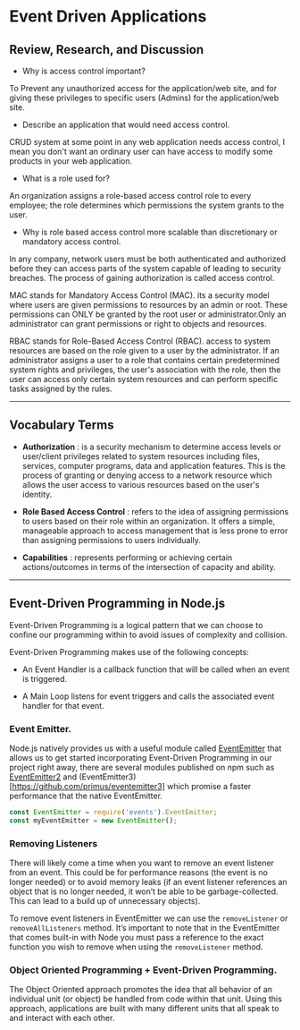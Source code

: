 # Event Driven Applications

## Review, Research, and Discussion

- Why is access control important?

To Prevent any unauthorized access for the application/web site, and for giving these privileges to specific users (Admins) for the application/web site.

- Describe an application that would need access control.

CRUD system at some point in any web application needs access control, I mean you don't want an ordinary user can have access to modify some products in your web application.

- What is a role used for?

An organization assigns a role-based access control role to every employee; the role determines which permissions the system grants to the user.

- Why is role based access control more scalable than discretionary or mandatory access control.

In any company, network users must be both authenticated and authorized before they can access parts of the system capable of leading to security breaches. The process of gaining authorization is called access control.

MAC stands for Mandatory Access Control (MAC). its a security model where users are given permissions to resources by an admin or root. These permissions can ONLY be granted by the root user or administrator.Only an administrator can grant permissions or right to objects and resources.

RBAC stands for Role-Based Access Control (RBAC). access to system resources are based on the role given to a user by the administrator. If an administrator assigns a user to a role that contains certain predetermined system rights and privileges, the user's association with the role, then the user can access only certain system resources and can perform specific tasks assigned by the rules.

---

## Vocabulary Terms

- **Authorization** : is a security mechanism to determine access levels or user/client privileges related to system resources including files, services, computer programs, data and application features. This is the process of granting or denying access to a network resource which allows the user access to various resources based on the user's identity.

- **Role Based Access Control** : refers to the idea of assigning permissions to users based on their role within an organization. It offers a simple, manageable approach to access management that is less prone to error than assigning permissions to users individually.

- **Capabilities** : represents performing or achieving certain actions/outcomes in terms of the intersection of capacity and ability.

---

## Event-Driven Programming in Node.js

Event-Driven Programming is a logical pattern that we can choose to confine our programming within to avoid issues of complexity and collision.

Event-Driven Programming makes use of the following concepts:

- An Event Handler is a callback function that will be called when an event is triggered.

- A Main Loop listens for event triggers and calls the associated event handler for that event.

### Event Emitter.

Node.js natively provides us with a useful module called [EventEmitter](https://nodejs.org/api/events.html#events_class_eventemitter) that allows us to get started incorporating Event-Driven Programming in our project right away, there are several modules published on npm such as [EventEmitter2](https://github.com/EventEmitter2/EventEmitter2) and (EventEmitter3)[https://github.com/primus/eventemitter3] which promise a faster performance that the native EventEmitter.

```javascript
const EventEmitter = require('events').EventEmitter;
const myEventEmitter = new EventEmitter();
```

### Removing Listeners

There will likely come a time when you want to remove an event listener from an event. This could be for performance reasons (the event is no longer needed) or to avoid memory leaks (if an event listener references an object that is no longer needed, it won’t be able to be garbage-collected. This can lead to a build up of unnecessary objects).

To remove event listeners in EventEmitter we can use the `removeListener` or `removeAllListeners` method. It’s important to note that in the EventEmitter that comes built-in with Node you must pass a reference to the exact function you wish to remove when using the `removeListener` method.

### Object Oriented Programming + Event-Driven Programming.

The Object Oriented approach promotes the idea that all behavior of an individual unit (or object) be handled from code within that unit. Using this approach, applications are built with many different units that all speak to and interact with each other.
